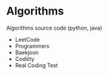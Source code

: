 # Algorithms
Algorithms source code (python, java)

- LeetCode
- Programmers
- Baekjoon
- Codility
- Real Coding Test
